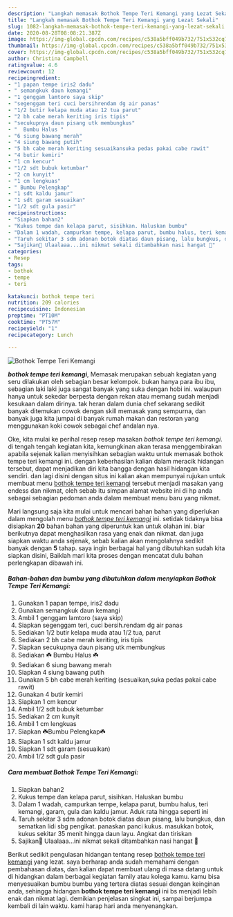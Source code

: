 ```yaml
---
description: "Langkah memasak Bothok Tempe Teri Kemangi yang Lezat Sekali"
title: "Langkah memasak Bothok Tempe Teri Kemangi yang Lezat Sekali"
slug: 1082-langkah-memasak-bothok-tempe-teri-kemangi-yang-lezat-sekali
date: 2020-08-28T08:08:21.387Z
image: https://img-global.cpcdn.com/recipes/c538a5bff049b732/751x532cq70/bothok-tempe-teri-kemangi-foto-resep-utama.jpg
thumbnail: https://img-global.cpcdn.com/recipes/c538a5bff049b732/751x532cq70/bothok-tempe-teri-kemangi-foto-resep-utama.jpg
cover: https://img-global.cpcdn.com/recipes/c538a5bff049b732/751x532cq70/bothok-tempe-teri-kemangi-foto-resep-utama.jpg
author: Christina Campbell
ratingvalue: 4.6
reviewcount: 12
recipeingredient:
- "1 papan tempe iris2 dadu"
- " semangkuk daun kemangi"
- "1 genggam lamtoro saya skip"
- "segenggam teri cuci bersihrendam dg air panas"
- "1/2 butir kelapa muda atau 12 tua parut"
- "2 bh cabe merah keriting iris tipis"
- "secukupnya daun pisang utk membungkus"
- "  Bumbu Halus "
- "6 siung bawang merah"
- "4 siung bawang putih"
- "5 bh cabe merah keriting sesuaikansuka pedas pakai cabe rawit"
- "4 butir kemiri"
- "1 cm kencur"
- "1/2 sdt bubuk ketumbar"
- "2 cm kunyit"
- "1 cm lengkuas"
- " Bumbu Pelengkap"
- "1 sdt kaldu jamur"
- "1 sdt garam sesuaikan"
- "1/2 sdt gula pasir"
recipeinstructions:
- "Siapkan bahan2"
- "Kukus tempe dan kelapa parut, sisihkan. Haluskan bumbu"
- "Dalam 1 wadah, campurkan tempe, kelapa parut, bumbu halus, teri kemangi, garam, gula dan kaldu jamur. Aduk rata hingga seperti ini"
- "Taruh sekitar 3 sdm adonan botok diatas daun pisang, lalu bungkus, dan sematkan lidi sbg pengikat. panaskan panci kukus. masukkan botok, kukus sekitar 35 menit hingga daun layu. Angkat dan tiriskan"
- "Sajikan💖 Ulaalaaa...ini nikmat sekali ditambahkan nasi hangat 🥳"
categories:
- Resep
tags:
- bothok
- tempe
- teri

katakunci: bothok tempe teri 
nutrition: 209 calories
recipecuisine: Indonesian
preptime: "PT10M"
cooktime: "PT57M"
recipeyield: "1"
recipecategory: Lunch

---
```



![Bothok Tempe Teri Kemangi](https://img-global.cpcdn.com/recipes/c538a5bff049b732/751x532cq70/bothok-tempe-teri-kemangi-foto-resep-utama.jpg)

<b><i>bothok tempe teri kemangi</i></b>, Memasak merupakan sebuah kegiatan yang seru dilakukan oleh sebagian besar kelompok. bukan hanya para ibu ibu, sebagian laki laki juga sangat banyak yang suka dengan hobi ini. walaupun hanya untuk sekedar berpesta dengan rekan atau memang sudah menjadi kesukaan dalam dirinya. tak heran dalam dunia chef sekarang sedikit banyak ditemukan cowok dengan skill memasak yang sempurna, dan banyak juga kita jumpai di banyak rumah makan dan restoran yang menggunakan koki cowok sebagai chef andalan nya.

Oke, kita mulai ke perihal resep resep masakan <i>bothok tempe teri kemangi</i>. di tengah tengah kegiatan kita, kemungkinan akan terasa menggembirakan apabila sejenak kalian menyisihkan sebagian waktu untuk memasak bothok tempe teri kemangi ini. dengan keberhasilan kalian dalam meracik hidangan tersebut, dapat menjadikan diri kita bangga dengan hasil hidangan kita sendiri. dan lagi disini dengan situs ini kalian akan mempunyai rujukan untuk membuat menu <u>bothok tempe teri kemangi</u> tersebut menjadi masakan yang endess dan nikmat, oleh sebab itu simpan alamat website ini di hp anda sebagai sebagian pedoman anda dalam membuat menu baru yang nikmat.




Mari langsung saja kita mulai untuk mencari bahan bahan yang diperlukan dalam mengolah menu <u><i>bothok tempe teri kemangi</i></u> ini. setidak tidaknya bisa disiapkan <b>20</b> bahan bahan yang diperuntuk kan untuk olahan ini. biar berikutnya dapat menghasilkan rasa yang enak dan nikmat. dan juga siapkan waktu anda sejenak, sebab kalian akan mengolahnya sedikit banyak dengan <b>5</b> tahap. saya ingin berbagai hal yang dibutuhkan sudah kita siapkan disini, Baiklah mari kita proses dengan mencatat dulu bahan perlengkapan dibawah ini.

<!--inarticleads1-->

##### Bahan-bahan dan bumbu yang dibutuhkan dalam menyiapkan Bothok Tempe Teri Kemangi:

1. Gunakan 1 papan tempe, iris2 dadu
1. Gunakan  semangkuk daun kemangi
1. Ambil 1 genggam lamtoro (saya skip)
1. Siapkan segenggam teri, cuci bersih.rendam dg air panas
1. Sediakan 1/2 butir kelapa muda atau 1/2 tua, parut
1. Sediakan 2 bh cabe merah keriting, iris tipis
1. Siapkan secukupnya daun pisang utk membungkus
1. Sediakan  ☘️ Bumbu Halus ☘️
1. Sediakan 6 siung bawang merah
1. Siapkan 4 siung bawang putih
1. Gunakan 5 bh cabe merah keriting (sesuaikan,suka pedas pakai cabe rawit)
1. Gunakan 4 butir kemiri
1. Siapkan 1 cm kencur
1. Ambil 1/2 sdt bubuk ketumbar
1. Sediakan 2 cm kunyit
1. Ambil 1 cm lengkuas
1. Siapkan  ☘️Bumbu Pelengkap☘️
1. Siapkan 1 sdt kaldu jamur
1. Siapkan 1 sdt garam (sesuaikan)
1. Ambil 1/2 sdt gula pasir




<!--inarticleads2-->

##### Cara membuat Bothok Tempe Teri Kemangi:

1. Siapkan bahan2
1. Kukus tempe dan kelapa parut, sisihkan. Haluskan bumbu
1. Dalam 1 wadah, campurkan tempe, kelapa parut, bumbu halus, teri kemangi, garam, gula dan kaldu jamur. Aduk rata hingga seperti ini
1. Taruh sekitar 3 sdm adonan botok diatas daun pisang, lalu bungkus, dan sematkan lidi sbg pengikat. panaskan panci kukus. masukkan botok, kukus sekitar 35 menit hingga daun layu. Angkat dan tiriskan
1. Sajikan💖 Ulaalaaa...ini nikmat sekali ditambahkan nasi hangat 🥳




Berikut sedikit pengulasan hidangan tentang resep <u>bothok tempe teri kemangi</u> yang lezat. saya berharap anda sudah memahami dengan pembahasan diatas, dan kalian dapat membuat ulang di masa datang untuk di hidangkan dalam berbagai kegiatan family atau kolega kamu. kamu bisa menyesuaikan bumbu bumbu yang tertera diatas sesuai dengan keinginan anda, sehingga hidangan <b>bothok tempe teri kemangi</b> ini bs menjadi lebih enak dan nikmat lagi. demikian penjelasan singkat ini, sampai berjumpa kembali di lain waktu. kami harap hari anda menyenangkan.
